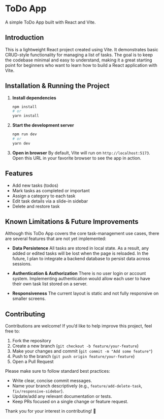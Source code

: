 # ToDo App

A simple ToDo App built with React and Vite.

## Introduction

This is a lightweight React project created using Vite. It demonstrates basic CRUD-style functionality for managing a list of tasks. The goal is to keep the codebase minimal and easy to understand, making it a great starting point for beginners who want to learn how to build a React application with Vite.

## Installation & Running the Project

1. **Install dependencies**

    ```bash
    npm install
    # or
    yarn install
    ```

2. **Start the development server**

    ```bash
    npm run dev
    # or
    yarn dev
    ```

3. **Open in browser**
   By default, Vite will run on `http://localhost:5173`. Open this URL in your favorite browser to see the app in action.

## Features

- Add new tasks (todos)
- Mark tasks as completed or important
- Assign a category to each task
- Edit task details via a slide-in sidebar
- Delete and restore task

## Known Limitations & Future Improvements

Although this ToDo App covers the core task-management use cases, there are several features that are not yet implemented:

- **Data Persistence**
  All tasks are stored in local state. As a result, any added or edited tasks will be lost when the page is reloaded. In the future, I plan to integrate a backend database to persist data across sessions.

- **Authentication & Authorization**
  There is no user login or account system. Implementing authentication would allow each user to have their own task list stored on a server.

- **Responsiveness**
  The current layout is static and not fully responsive on smaller screens.

## Contributing

Contributions are welcome! If you’d like to help improve this project, feel free to:

1. Fork the repository
2. Create a new branch (`git checkout -b feature/your-feature`)
3. Make your changes and commit (`git commit -m "Add some feature"`)
4. Push to the branch (`git push origin feature/your-feature`)
5. Open a Pull Request

Please make sure to follow standard best practices:

- Write clear, concise commit messages.
- Name your branch descriptively (e.g., `feature/add-delete-task`, `fix/responsive-sidebar`).
- Update/add any relevant documentation or tests.
- Keep PRs focused on a single change or feature request.

Thank you for your interest in contributing! 🚀
